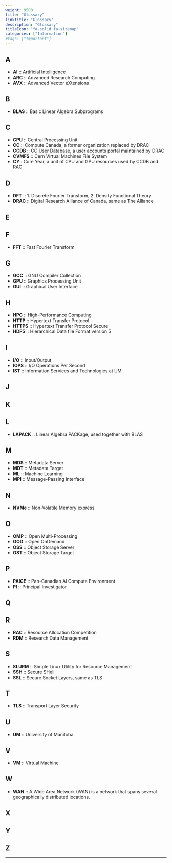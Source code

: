 ```yaml
---
weight: 9500
title: "Glossary"
linktitle: "Glossary"
description: "Glossary"
titleIcon: "fa-solid fa-sitemap"
categories: ["Information"]
#tags: ["Important"]
---
```


## A

* __AI__ :: Artificial Intelligence
* __ARC__ :: Advanced Research Computing
* __AVX__ :: Advanced Vector eXtensions

## B

* __BLAS__ :: Basic Linear Algebra Subprograms

## C

* __CPU__ :: Central Processing Unit
* __CC__ :: Compute Canada, a former organization replaced by DRAC
* __CCDB__ :: CC User Database, a user accounts portal maintained by DRAC
* __CVMFS__ :: Cern Virtual Machines File System
* __CY__:: Core Year, a unit of CPU and GPU resources used by CCDB and RAC

## D

* __DFT__ :: 1. Discrete Fourier Transform, 2. Density Functional Theory
* __DRAC__ :: Digital Research Alliance of Canada, same as The Alliance

## E

## F

* __FFT__ :: Fast Fourier Transform

## G

* __GCC__ :: GNU Compiler Collection
* __GPU__ :: Graphics Processing Unit
* __GUI__ :: Graphical User Interface

## H

* __HPC__ :: High-Performance Computing
* __HTTP__ :: Hypertext Transfer Protocol
* __HTTPS__ :: Hypertext Transfer Protocol Secure
* __HDF5__ :: Hierarchical Data file Format version 5

## I

* __I/O__ :: Input/Output
* __IOPS__ :: I/O Operations Per Second
* __IST__ :: Information Services and Technologies at UM

## J

## K

## L

* __LAPACK__ :: Linear Algebra PACKage, used together with BLAS

## M

* __MDS__ :: Metadata Server
* __MDT__ :: Metadata Target
* __ML__ :: Machine Learning
* __MPI__ :: Message-Passing Interface

## N

* __NVMe__ :: Non-Volatile Memory express

## O

* __OMP__ :: Open Multi-Processing
* __OOD__ :: Open OnDemand
* __OSS__ :: Object Storage Server
* __OST__ :: Object Storage Target

## P

* __PAICE__ :: Pan-Canadian AI Compute Environment
* __PI__ :: Principal Investigator

## Q

## R

* __RAC__ :: Resource Allocation Competition 
* __RDM__ :: Research Data Management

## S

* __SLURM__ :: Simple Linux Utility for Resource Management
* __SSH__ :: Secure SHell
* __SSL__ :: Secure Socket Layers, same as TLS

## T

* __TLS__ :: Transport Layer Security

## U

* __UM__ :: University of Manitoba

## V

* __VM__ :: Virtual Machine

## W

* __WAN__ :: A Wide Area Network (WAN) is a network that spans several geographically distributed locations.

## X

## Y

## Z

---

<!-- Changes and update:
* Last revision: Aug 28, 2024.
-->
